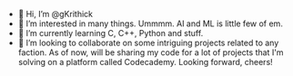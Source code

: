 - 👋 Hi, I’m @gKrithick
- 👀 I’m interested in many things. Ummmm. AI and ML is little few of em.
- 🌱 I’m currently learning C, C++, Python and stuff. 
- 💞️ I’m looking to collaborate on some intriguing projects related to any faction.
As of now, will be sharing my code for a lot of projects that I'm solving on a platform called Codecademy. Looking forward, cheers!

<!---
gKrithick/gKrithick is a ✨ special ✨ repository because its `README.md` (this file) appears on your GitHub profile.
You can click the Preview link to take a look at your changes.
--->
